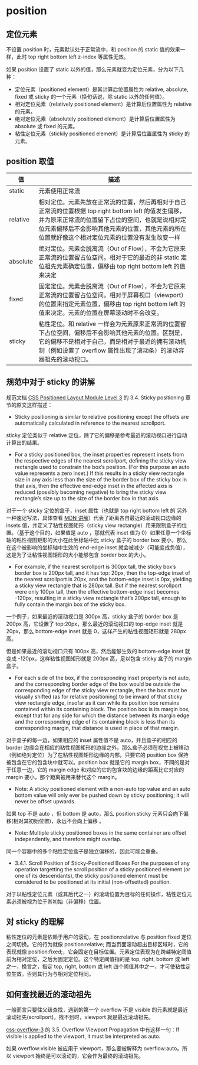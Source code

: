 # position

## 定位元素

不设置 position 时，元素默认处于正常流中，和 position 的 static 值的效果一样，此时 top right bottom left z-index 等属性无效。

如果 position 设置了 static 以外的值，那么元素就变为定位元素，分为以下几种：

* 定位元素（positioned element）是其计算后位置属性为 relative, absolute, fixed 或 sticky 的一个元素（换句话说，除 static 以外的任何值）。
* 相对定位元素（relatively positioned element）是计算后位置属性为 relative 的元素。
* 绝对定位元素（absolutely positioned element）是计算后位置属性为 absolute 或 fixed 的元素。
* 粘性定位元素（stickily positioned element）是计算后位置属性为 sticky 的元素。

## position 取值

|   值   |  描述  |
|  ----  | ----  |
|  static  |  元素使用正常流  |
|  relative  |  相对定位。元素先放在正常流的位置，然后再相对于自己正常流的位置根据 top right bottom left 的值发生偏移，并为原来正常流的位置留下占位的空间，也就是说相对定位元素偏移后不会影响其他元素的位置，其他元素的所在位置就好像这个相对定位元素的位置没有发生改变一样  |
|  absolute  |  绝对定位。元素会脱离流（Out of Flow），不会为它原来正常流的位置留占位空间。相对于它的最近的非 static 定位祖先元素确定位置，偏移由 top right bottom left 的值来决定  |
|  fixed  |  固定定位。元素会脱离流（Out of Flow），不会为它原来正常流的位置留占位空间。相对于屏幕视口（viewport）的位置来指定元素位置，偏移由 top right bottom left 的值来决定。元素的位置在屏幕滚动时不会改变。  |
|  sticky  |  粘性定位。和 relative 一样会为元素原来正常流的位置留下占位空间，偏移后不会影响其他元素的位置。区别是，它的偏移不是相对于自己，而是相对于最近的拥有滚动机制（例如设置了 overflow 属性出现了滚动条）的滚动容器祖先的滚动视口。  |

## 规范中对于 sticky 的讲解

规范文档 [CSS Positioned Layout Module Level 3](https://drafts.csswg.org/css-position-3/#stickypos-insets) 的 3.4. Sticky positioning 章节的原文这样描述：

* Sticky positioning is similar to relative positioning except the offsets are automatically calculated in reference to the nearest scrollport.

sticky 定位类似于 relative 定位，除了它的偏移是参考最近的滚动视口进行自动计算出的结果。

* For a sticky positioned box, the inset properties represent insets from the respective edges of the nearest scrollport, defining the sticky view rectangle used to constrain the box’s position. (For this purpose an auto value represents a zero inset.) If this results in a sticky view rectangle size in any axis less than the size of the border box of the sticky box in that axis, then the effective end-edge inset in the affected axis is reduced (possibly becoming negative) to bring the sticky view rectangle’s size up to the size of the border box in that axis.

对于一个 sticky 定位的盒子，inset 属性（也就是 top right bottom left 的 另外一种速记写法，具体查看 [MDN 讲解](https://developer.mozilla.org/en-US/docs/Web/CSS/inset)）代表了距离各自最近的滚动视口边缘的 insets 值，并定义了粘性视图矩形（sticky view rectangle）用来限制盒子的位置。（基于这个目的，如果值是 auto ，那就代表 inset 值为 0）如果任意一个坐标轴的粘性视图矩形的大小在此坐标轴中比 sticky 盒子的 border box 要小，那么在这个被影响的坐标轴中生效的 end-edge inset 就会被减少（可能变成负值），这是为了让粘性视图矩形的大小能够包含 border box 的大小。

* For example, if the nearest scrollport is 300px tall, the sticky box’s border box is 200px tall, and it has top: 20px, then the top-edge inset of the nearest scrollport is 20px, and the bottom-edge inset is 0px, yielding a sticky view rectangle that is 280px tall.
But if the nearest scrollport were only 100px tall, then the effective bottom-edge inset becomes -120px, resulting in a sticky view rectangle that’s 200px tall, enough to fully contain the margin box of the sticky box.

一个例子，如果最近的滚动视口是 300px 高，sticky 盒子的 border box 是 200px 高，它设置了 top:20px，那么最近的滚动视口的 top-edge inset 就是 20px，那么 bottom-edge inset 就是 0，这样产生的粘性视图矩形就是 280px 高。

但是如果最近的滚动视口只有 100px 高，然后能够生效的 bottom-edge inset 就变成 -120px，这样粘性视图矩形就是 200px 高，足以包含 sticky 盒子的 margin 盒子。

* For each side of the box, if the corresponding inset property is not auto, and the corresponding border edge of the box would be outside the corresponding edge of the sticky view rectangle, then the box must be visually shifted (as for relative positioning) to be inward of that sticky view rectangle edge, insofar as it can while its position box remains contained within its containing block. The position box is its margin box, except that for any side for which the distance between its margin edge and the corresponding edge of its containing block is less than its corresponding margin, that distance is used in place of that margin.

对于盒子的每一边，如果相应的 inset 属性值不是 auto，并且盒子的相应的 border 边缘会在相应的粘性视图矩形的边缘之外，那么盒子必须在视觉上被移动（例如绝对定位）为了在粘性视图矩形边缘的内部，只要它的 position box 保持被包含在它的包含块中就可以。position box 就是它的 margin box，不同的是对于任意一边，它的 margin edge 和对应的它的包含块的边缘的距离比它对应的 margin 要小，那个距离被用来替代这个 margin。

* Note: A sticky positioned element with a non-auto top value and an auto bottom value will only ever be pushed down by sticky positioning; it will never be offset upwards.

如果 top 不是 auto ，但 bottom 是 auto，那么 position:sticky 元素只会向下偏移(相对其初始位置)，永远不会向上偏移 。

* Note: Multiple sticky positioned boxes in the same container are offset independently, and therefore might overlap.

同一个容器中的多个粘性定位盒子是独立偏移的，因此可能会重叠。

* 3.4.1. Scroll Position of Sticky-Positioned Boxes
For the purposes of any operation targetting the scroll position of a sticky positioned element (or one of its descendants), the sticky positioned element must be considered to be positioned at its initial (non-offsetted) position.

对于以粘性定位元素（或其后代之一）的滚动位置为目标的任何操作，粘性定位元素必须被视为位于其初始（非偏移）位置。

## 对 sticky 的理解

粘性定位的元素是依赖于用户的滚动，在 position:relative 与 position:fixed 定位之间切换。它的行为就像 position:relative; 而当页面滚动超出目标区域时，它的表现就像 position:fixed;，它会固定在目标位置。元素定位表现为在跨越特定阈值前为相对定位，之后为固定定位。这个特定阈值指的是 top, right, bottom 或 left 之一，换言之，指定 top, right, bottom 或 left 四个阈值其中之一，才可使粘性定位生效。否则其行为与相对定位相同。

## 如何查找最近的滚动祖先

一般而言只要往父级查找，遇到的第一个 overflow 不是 visible 的元素就是最近滚动祖先(scrollport)。找不到时，viewport 就是最近滚动祖先。

[css-overflow-3](https://www.w3.org/TR/css-overflow-3/#overflow-propagation) 的 3.5. Overflow Viewport Propagation 中有这样一句：If visible is applied to the viewport, it must be interpreted as auto. 

如果 overflow:visible 被应用于 viewport，那么要被解释为 overflow:auto。所以 viewport 始终是可以滚动的，它会作为最终的滚动祖先。